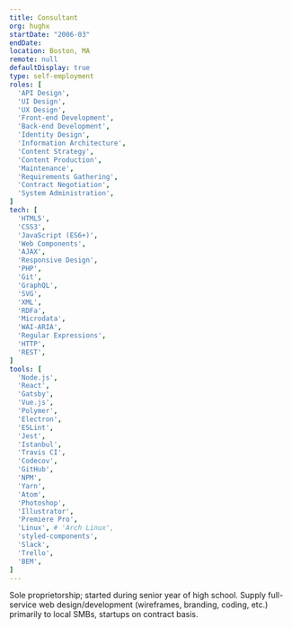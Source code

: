 ```yaml
---
title: Consultant
org: hughx
startDate: "2006-03"
endDate:
location: Boston, MA
remote: null
defaultDisplay: true
type: self-employment
roles: [
  'API Design',
  'UI Design',
  'UX Design',
  'Front-end Development',
  'Back-end Development',
  'Identity Design',
  'Information Architecture',
  'Content Strategy',
  'Content Production',
  'Maintenance',
  'Requirements Gathering',
  'Contract Negotiation',
  'System Administration',
]
tech: [
  'HTML5',
  'CSS3',
  'JavaScript (ES6+)',
  'Web Components',
  'AJAX',
  'Responsive Design',
  'PHP',
  'Git',
  'GraphQL',
  'SVG',
  'XML',
  'RDFa',
  'Microdata',
  'WAI-ARIA',
  'Regular Expressions',
  'HTTP',
  'REST',
]
tools: [
  'Node.js',
  'React',
  'Gatsby',
  'Vue.js',
  'Polymer',
  'Electron',
  'ESLint',
  'Jest',
  'Istanbul',
  'Travis CI',
  'Codecov',
  'GitHub',
  'NPM',
  'Yarn',
  'Atom',
  'Photoshop',
  'Illustrator',
  'Premiere Pro',
  'Linux', # 'Arch Linux',
  'styled-components',
  'Slack',
  'Trello',
  'BEM',
]
---
```


Sole proprietorship; started during senior year of high school. Supply full-service web design/development (wireframes, branding, coding, etc.) primarily to local SMBs, startups on contract basis.

